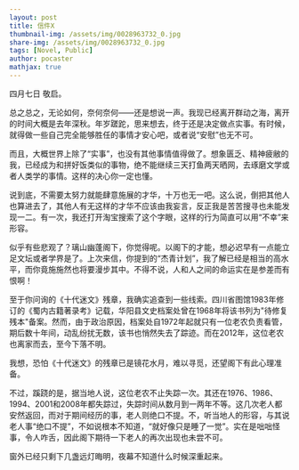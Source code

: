 ```yaml
---
layout: post
title: 信件X
thumbnail-img: /assets/img/0028963732_0.jpg
share-img: /assets/img/0028963732_0.jpg
tags: [Novel, Public]
author: pocaster
mathjax: true
---
```


四月七日
敬启。

总之总之，无论如何，奈何奈何——还是想说一声。我现已经离开群动之海，离开的时间大概是去年深秋。年岁蹉跎，思来想去，终于还是决定做点实事。有时候，就得做一些自己完全能够胜任的事情才安心吧，或者说“安慰”也无不可。

而且，大概世界上除了“实事”，也没有其他事情值得做了。想象匮乏、精神疲敝的我，已经成为和拼好饭类似的事物，绝不能继续三天打鱼两天晒网，去琢磨文学或者人类学的事情。这样的决心你一定也懂。

说到底，不需要太努力就能肆意施展的才华，十万也无一吧。这么说，倒把其他人也算进去了，其他人有无这样的才华不应该由我妄言，反正我是苦苦搜寻也未能发现一二。有一次，我还打开淘宝搜索了这个字眼，这样的行为简直可以用“不幸”来形容。

似乎有些悲观了？璃山幽蓬阁下，你觉得呢。以阁下的才能，想必迟早有一点能立足文坛或者学界是了。上次来信，你提到的“杰青计划”，我了解已经是相当的高水平，而你竟施施然也将要漫步其中。不得不说，人和人之间的命运实在是参差而有恨啊！

至于你问询的《十代迷文》残章，我确实追查到一些线索。四川省图馆1983年修订的《蜀内古籍著录考》记载，华阳县文史档案处曾在1968年将该书列为"待修复残本"备案。然而，由于政治原因，档案处自1972年起就只有一位老农负责看管，期后数十年间，动乱纷扰无数，该书也悄然失去了踪迹。而在2012年，这位老农也离家而去，至今下落不明。

我想，恐怕《十代迷文》的残章已是镜花水月，难以寻觅，还望阁下有此心理准备。

不过，蹊跷的是，据当地人说，这位老农不止失踪一次。其还在1976、1986、1994、2001和2008年都失踪过，失踪时间从数月到一两年不等。这几次老人都安然返回，而对于期间经历的事，老人则绝口不提。不，听当地人的形容，与其说老人事“绝口不提”，不如说根本不知道，“就好像只是睡了一觉”。实在是咄咄怪事，令人咋舌，因此阁下期待一下老人的再次出现也未尝不可。


窗外已经只剩下几盏远灯晦明，夜幕不知道什么时候深重起来。 